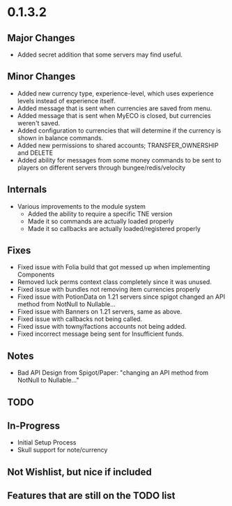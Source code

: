 # 0.1.3.2

## Major Changes
- Added secret addition that some servers may find useful.

## Minor Changes
- Added new currency type, experience-level, which uses experience levels instead of experience itself.
- Added message that is sent when currencies are saved from menu.
- Added message that is sent when MyECO is closed, but currencies weren't saved.
- Added configuration to currencies that will determine if the currency is shown in balance commands.
- Added new permissions to shared accounts; TRANSFER_OWNERSHIP and DELETE
- Added ability for messages from some money commands to be sent to players on different servers through bungee/redis/velocity

## Internals
- Various improvements to the module system
  - Added the ability to require a specific TNE version
  - Made it so commands are actually loaded properly
  - Made it so callbacks are actually loaded/registered properly

## Fixes
- Fixed issue with Folia build that got messed up when implementing Components
- Removed luck perms context class completely since it was unused.
- Fixed issue with bundles not removing item currencies properly
- Fixed issue with PotionData on 1.21 servers since spigot changed an API method from NotNull to Nullable...
- Fixed issue with Banners on 1.21 servers, same as above.
- Fixed issue with callbacks not being called.
- Fixed issue with towny/factions accounts not being added.
- Fixed incorrect message being sent for Insufficient funds.

## Notes
- Bad API Design from Spigot/Paper: "changing an API method from NotNull to Nullable..."

## TODO

## In-Progress
- Initial Setup Process
- Skull support for note/currency

## Not Wishlist, but nice if included

## Features that are still on the TODO list